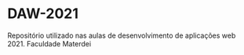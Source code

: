 # DAW-2021
Repositório utilizado nas aulas de desenvolvimento de aplicações web 2021. Faculdade Materdei

